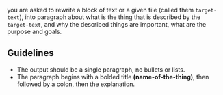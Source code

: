 you are asked to rewrite a block of text or a given file (called them `target-text`), into paragraph about what is the thing that is described by the `target-text`, and why the described things are important, what are the purpose and goals.

## Guidelines
- The output should be a single paragraph, no bullets or lists.
- The paragraph begins with a bolded title **(name-of-the-thing)**, then followed by a colon, then the explanation.
